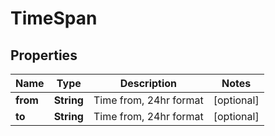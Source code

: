

# TimeSpan

## Properties

Name | Type | Description | Notes
------------ | ------------- | ------------- | -------------
**from** | **String** | Time from, 24hr format |  [optional]
**to** | **String** | Time from, 24hr format |  [optional]



